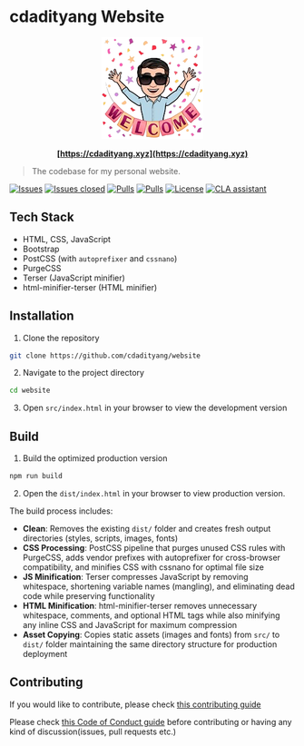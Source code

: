 # cdadityang Website

<div align="center">
  <img src="./src/images/cdadityang-welcome-180x180.png"/>

  **[https://cdadityang.xyz](https://cdadityang.xyz)**
</div>

> The codebase for my personal website.

[![Issues](https://img.shields.io/github/issues/cdadityang/website.svg)](https://github.com/cdadityang/website/issues)
[![Issues closed](https://img.shields.io/github/issues-closed/cdadityang/website.svg)](https://github.com/cdadityang/website/issues)
[![Pulls](https://img.shields.io/github/issues-pr/cdadityang/website.svg)](https://github.com/cdadityang/website/pulls)
[![Pulls](https://img.shields.io/github/issues-pr-closed/cdadityang/website.svg)](https://github.com/cdadityang/website/pulls)
[![License](https://img.shields.io/github/license/cdadityang/website.svg)](https://choosealicense.com/licenses/agpl-3.0/)
[![CLA assistant](https://cla-assistant.io/readme/badge/cdadityang/website)](https://cla-assistant.io/cdadityang/website)

## Tech Stack
- HTML, CSS, JavaScript
- Bootstrap
- PostCSS (with `autoprefixer` and `cssnano`)
- PurgeCSS
- Terser (JavaScript minifier)
- html-minifier-terser (HTML minifier)

## Installation
1. Clone the repository
```bash
git clone https://github.com/cdadityang/website
```

2. Navigate to the project directory
```bash
cd website
```

3. Open `src/index.html` in your browser to view the development version

## Build
1. Build the optimized production version
```bash
npm run build
```

2. Open the `dist/index.html` in your browser to view production version.


The build process includes:
- **Clean**: Removes the existing `dist/` folder and creates fresh output directories (styles, scripts, images, fonts)
- **CSS Processing**: PostCSS pipeline that purges unused CSS rules with PurgeCSS, adds vendor prefixes with autoprefixer for cross-browser compatibility, and minifies CSS with cssnano for optimal file size
- **JS Minification**: Terser compresses JavaScript by removing whitespace, shortening variable names (mangling), and eliminating dead code while preserving functionality
- **HTML Minification**: html-minifier-terser removes unnecessary whitespace, comments, and optional HTML tags while also minifying any inline CSS and JavaScript for maximum compression
- **Asset Copying**: Copies static assets (images and fonts) from `src/` to `dist/` folder maintaining the same directory structure for production deployment

## Contributing
If you would like to contribute, please check [this contributing guide](https://github.com/cdadityang/website/blob/master/CONTRIBUTING.md)

Please check [this Code of Conduct guide](https://github.com/cdadityang/website/blob/master/CODE_OF_CONDUCT.md) before contributing or having any kind of discussion(issues, pull requests etc.)
